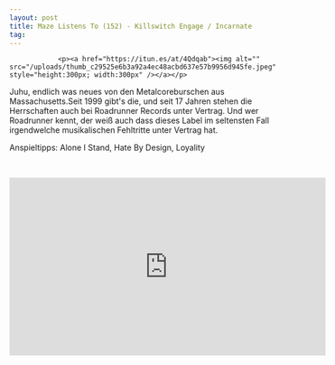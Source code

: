 ```yaml
---
layout: post
title: Maze Listens To (152) - Killswitch Engage / Incarnate
tag: 
---
```



                <p><a href="https://itun.es/at/4Qdqab"><img alt="" src="/uploads/thumb_c29525e6b3a92a4ec48acbd637e57b9956d945fe.jpeg" style="height:300px; width:300px" /></a></p>
<p><span class="glyphicon glyphicon-star"></span><span class="glyphicon glyphicon-star"></span><span class="glyphicon glyphicon-star"></span><span class="glyphicon glyphicon-star"></span><span class="glyphicon glyphicon-star"></span></p>
<p>Juhu, endlich was neues von den Metalcoreburschen aus Massachusetts.Seit 1999 gibt&#39;s die, und seit 17 Jahren stehen die Herrschaften auch bei Roadrunner Records unter Vertrag. Und wer Roadrunner kennt, der wei&szlig; auch dass dieses Label im seltensten Fall irgendwelche musikalischen Fehltritte unter Vertrag hat.</p>
<p>Anspieltipps: Alone I Stand, Hate By Design,&nbsp;Loyality</p>
<p>&nbsp;</p>
<p><iframe frameborder="0" height="315" src="https://www.youtube.com/embed/nG7n93dShNQ" width="560"></iframe></p>
            
